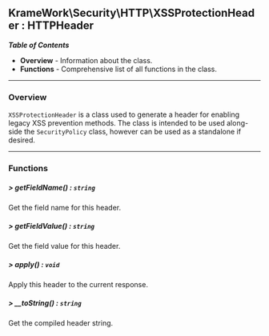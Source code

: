 ## KrameWork\Security\HTTP\XSSProtectionHeader : HTTPHeader

***Table of Contents***
* **Overview** - Information about the class.
* **Functions** - Comprehensive list of all functions in the class.

___
### Overview
`XSSProtectionHeader` is a class used to generate a header for enabling legacy XSS prevention methods. The class is intended to be used along-side the `SecurityPolicy` class, however can be used as a standalone if desired.
___
### Functions
##### > getFieldName() : `string`
Get the field name for this header.

##### > getFieldValue() : `string`
Get the field value for this header.

##### > apply() : `void`
Apply this header to the current response.

##### > __toString() : `string`
Get the compiled header string.